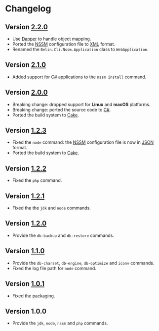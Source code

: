 # Changelog

## Version [2.2.0](https://github.com/cedx/cli/compare/v2.1.0...v2.2.0)
- Use [Dapper](https://github.com/DapperLib/Dapper) to handle object mapping.
- Ported the [NSSM](https://nssm.cc) configuration file to [XML](https://www.w3.org/XML) format.
- Renamed the `Belin.Cli.Nssm.Application` class to `WebApplication`.

## Version [2.1.0](https://github.com/cedx/cli/compare/v2.0.0...v2.1.0)
- Added support for [C#](https://learn.microsoft.com/en-us/dotnet/csharp) applications to the `nssm install` command.

## Version [2.0.0](https://github.com/cedx/cli/compare/v1.2.3...v2.0.0)
- Breaking change: dropped support for **Linux** and **macOS** platforms.
- Breaking change: ported the source code to [C#](https://learn.microsoft.com/en-us/dotnet/csharp).
- Ported the build system to [Cake](https://cakebuild.net).

## Version [1.2.3](https://github.com/cedx/cli/compare/v1.2.2...v1.2.3)
- Fixed the `node` command: the [NSSM](https://nssm.cc) configuration file is now in [JSON](https://www.json.org) format.
- Ported the build system to [Cake](https://coffeescript.org/#cake).

## Version [1.2.2](https://github.com/cedx/cli/compare/v1.2.1...v1.2.2)
- Fixed the `php` command.

## Version [1.2.1](https://github.com/cedx/cli/compare/v1.2.0...v1.2.1)
- Fixed the the `jdk` and `node` commands.

## Version [1.2.0](https://github.com/cedx/cli/compare/v1.1.0...v1.2.0)
- Provide the `db-backup` and `db-restore` commands.

## Version [1.1.0](https://github.com/cedx/cli/compare/v1.0.1...v1.1.0)
- Provide the `db-charset`, `db-engine`, `db-optimize` and `iconv` commands.
- Fixed the log file path for `node` command.

## Version [1.0.1](https://github.com/cedx/cli/compare/v1.0.0...v1.0.1)
- Fixed the packaging.

## Version 1.0.0
- Provide the `jdk`, `node`, `nssm` and `php` commands.
